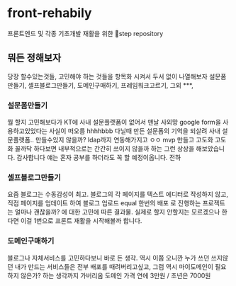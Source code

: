 # front-rehabily
프론트엔드 및 각종 기초개발 재활을 위한 step repository
## 뭐든 정해보자
당장 할수있는것들, 고민해야 하는 것들을 항목화 시켜서 두서 없이 나열해보자
설문폼만들기, 셀프블로그만들기, 도메인구매하기, 프레임워크고르기, 그외 ***,
### 설문폼만들기
뭘 할지 고민해보다가 KT에 사내 설문플랫폼이 없어서 맨날 사외망 google form을 사용하고있었다는 사실이 떠오름
hhhhbbb 다닐때 만든 설문폼의 기억을 되살려 사내 설문플랫폼.. 만들수있지 않을까? ldap까지 연동해가지고 ㅇㅇ
mvp 만들고 고도화 고도화 꼴까닥 하다보면 내부적으로는 간간히 쓰이지 않을까 하는 그런 상상을 해보았습니다. 감사합니다
얘는 혼자 공부를 하더라도 꼭 할 예정이옵니다. 전하
### 셀프블로그만들기
요즘 블로그는 수동감성이 최고. 블로그의 각 페이지를 텍스트 에디터로 작성하지 않고, 직접 페이지를 업데이트 하여 블로그 업로드 equal 한번의 배포 로 진행하는 프로젝트는 얼마나 괜찮을까? 에 대한 고민에 따른 결과물.
실제로 할지 안할지는 모르겠으나 한다면 이걸 1번으로 프론트 재활을 시작해볼까 합니다.
### 도메인구매하기 
블로그나 자체서비스를 고민하다보니 바로 든 생각.
역시 이쯤 오니깐 누가 쓰던 쓰지않던 내가 만드는 서비스들은 전부 배포를 때려버리고싶고, 그럼 역시 마이도메인이 필요하지 않은가? 하는 생각까지 가버리옴
도메인 가격 연에 3만원 / 초년은 7000원
